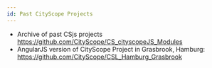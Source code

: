 ```yaml
---
id: Past CityScope Projects
---
```


-   Archive of past CSjs projects https://github.com/CityScope/CS_cityscopeJS_Modules
-   AngularJS version of CityScope Project in Grasbrook, Hamburg: https://github.com/CityScope/CSL_Hamburg_Grasbrook
